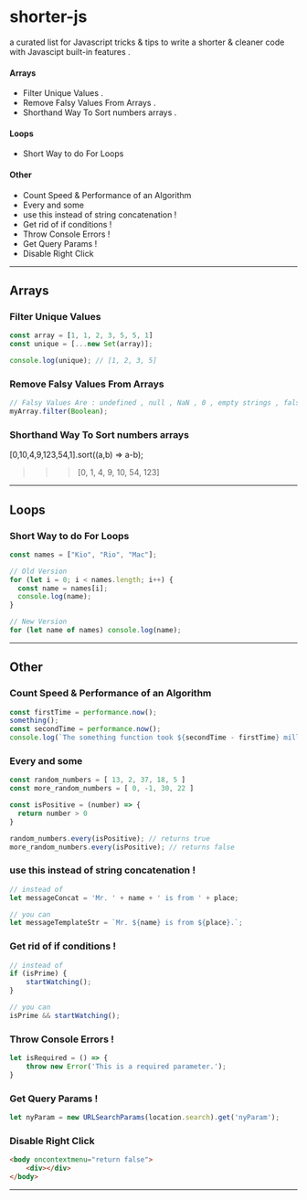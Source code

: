 # shorter-js 
a curated list for Javascript tricks & tips to write a shorter & cleaner code with Javascipt built-in features . 

#### Arrays 
* Filter Unique Values .
* Remove Falsy Values From Arrays .
* Shorthand Way To Sort numbers arrays . 

#### Loops 
* Short Way to do For Loops

#### Other 
* Count Speed & Performance of an Algorithm 
* Every and some
* use this instead of string concatenation !
* Get rid of if conditions !
* Throw Console Errors !
* Get Query Params ! 
* Disable Right Click

---
## Arrays 

### Filter Unique Values
```js
const array = [1, 1, 2, 3, 5, 5, 1]
const unique = [...new Set(array)];

console.log(unique); // [1, 2, 3, 5]
```

### Remove Falsy Values From Arrays
```js 
// Falsy Values Are : undefined , null , NaN , 0 , empty strings , false
myArray.filter(Boolean);

```
### Shorthand Way To Sort numbers arrays 
[0,10,4,9,123,54,1].sort((a,b) => a-b);
>>> [0, 1, 4, 9, 10, 54, 123]
---
## Loops 

### Short Way to do For Loops
```js
const names = ["Kio", "Rio", "Mac"];

// Old Version
for (let i = 0; i < names.length; i++) {
  const name = names[i];
  console.log(name);
}

// New Version
for (let name of names) console.log(name);
```

---
## Other 

### Count Speed & Performance of an Algorithm  
```js
const firstTime = performance.now();
something();
const secondTime = performance.now();
console.log(`The something function took ${secondTime - firstTime} milliseconds.`);
```

### Every and some
```js
const random_numbers = [ 13, 2, 37, 18, 5 ]
const more_random_numbers = [ 0, -1, 30, 22 ]

const isPositive = (number) => {
  return number > 0
}

random_numbers.every(isPositive); // returns true
more_random_numbers.every(isPositive); // returns false
```

### use this instead of string concatenation !
```js 
// instead of 
let messageConcat = 'Mr. ' + name + ' is from ' + place;

// you can 
let messageTemplateStr = `Mr. ${name} is from ${place}.`;
```

### Get rid of if conditions !
```js 
// instead of 
if (isPrime) {
    startWatching();
}

// you can 
isPrime && startWatching();
```

### Throw Console Errors !
```js 
let isRequired = () => {
    throw new Error('This is a required parameter.');
}
```

### Get Query Params ! 
```js 
let nyParam = new URLSearchParams(location.search).get('nyParam');
```

### Disable Right Click 
```html
<body oncontextmenu="return false">
    <div></div>
</body>
```
---



